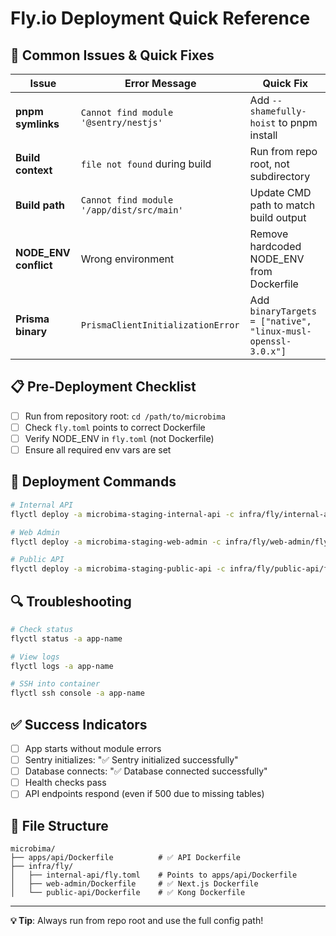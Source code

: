 # Fly.io Deployment Quick Reference

## 🚨 Common Issues & Quick Fixes

| Issue | Error Message | Quick Fix |
|-------|---------------|-----------|
| **pnpm symlinks** | `Cannot find module '@sentry/nestjs'` | Add `--shamefully-hoist` to pnpm install |
| **Build context** | `file not found` during build | Run from repo root, not subdirectory |
| **Build path** | `Cannot find module '/app/dist/src/main'` | Update CMD path to match build output |
| **NODE_ENV conflict** | Wrong environment | Remove hardcoded NODE_ENV from Dockerfile |
| **Prisma binary** | `PrismaClientInitializationError` | Add `binaryTargets = ["native", "linux-musl-openssl-3.0.x"]` |

## 📋 Pre-Deployment Checklist

- [ ] Run from repository root: `cd /path/to/microbima`
- [ ] Check `fly.toml` points to correct Dockerfile
- [ ] Verify NODE_ENV in `fly.toml` (not Dockerfile)
- [ ] Ensure all required env vars are set

## 🚀 Deployment Commands

```bash
# Internal API
flyctl deploy -a microbima-staging-internal-api -c infra/fly/internal-api/fly.toml

# Web Admin  
flyctl deploy -a microbima-staging-web-admin -c infra/fly/web-admin/fly.toml

# Public API
flyctl deploy -a microbima-staging-public-api -c infra/fly/public-api/fly.toml
```

## 🔍 Troubleshooting

```bash
# Check status
flyctl status -a app-name

# View logs
flyctl logs -a app-name

# SSH into container
flyctl ssh console -a app-name
```

## ✅ Success Indicators

- [ ] App starts without module errors
- [ ] Sentry initializes: "✅ Sentry initialized successfully"
- [ ] Database connects: "✅ Database connected successfully"
- [ ] Health checks pass
- [ ] API endpoints respond (even if 500 due to missing tables)

## 📁 File Structure

```
microbima/
├── apps/api/Dockerfile          # ✅ API Dockerfile
├── infra/fly/
│   ├── internal-api/fly.toml    # Points to apps/api/Dockerfile
│   ├── web-admin/Dockerfile     # ✅ Next.js Dockerfile
│   └── public-api/Dockerfile    # ✅ Kong Dockerfile
```

---
**💡 Tip**: Always run from repo root and use the full config path!
